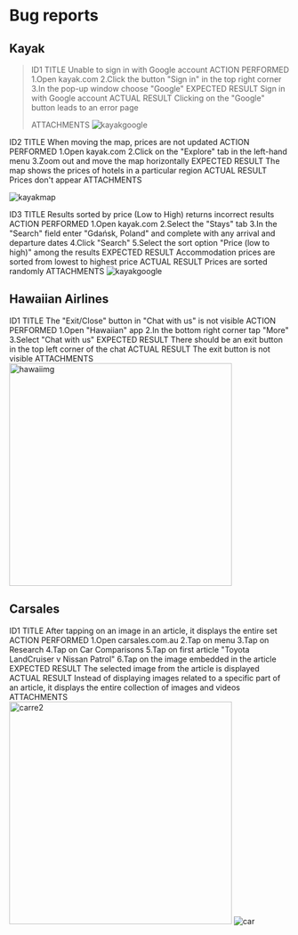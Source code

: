 # Bug reports

## Kayak

>ID1
>TITLE
>Unable to sign in with Google account
>ACTION PERFORMED
1.Open kayak.com
2.Click the button "Sign in" in the top right corner
3.In the pop-up window choose "Google"
>EXPECTED RESULT
>Sign in with Google account
>ACTUAL RESULT
>Clicking on the "Google" button leads to an error page
>
>ATTACHMENTS
><img src='https://i.ibb.co/fk6vFtV/kayakgoogle.jpg' alt='kayakgoogle' border='0'>


ID2
TITLE
When moving the map, prices are not updated
ACTION PERFORMED
1.Open kayak.com
2.Click on the "Explore" tab in the left-hand menu
3.Zoom out and move the map horizontally
EXPECTED RESULT
The map shows the prices of hotels in a particular region
ACTUAL RESULT
Prices don't appear
ATTACHMENTS

<img src='https://i.ibb.co/SXN6H2v/kayakmap.jpg' alt='kayakmap' border='0'>


ID3
TITLE
Results sorted by price (Low to High) returns incorrect results
ACTION PERFORMED
1.Open kayak.com
2.Select the "Stays" tab
3.In the "Search" field enter "Gdańsk, Poland" and complete with any arrival and departure dates
4.Click "Search"
5.Select the sort option "Price (low to high)" among the results
EXPECTED RESULT
Accommodation prices are sorted from lowest to highest price
ACTUAL RESULT
Prices are sorted randomly
ATTACHMENTS
<img src='https://i.ibb.co/nQvmR2C/kayaksortprice.jpg' alt='kayakgoogle' border='0'>


## Hawaiian Airlines

ID1
TITLE
The "Exit/Close" button in "Chat with us" is not visible
ACTION PERFORMED
1.Open "Hawaiian" app
2.In the bottom right corner tap "More"
3.Select "Chat with us"
EXPECTED RESULT
There should be an exit button in the top left corner of the chat
ACTUAL RESULT
The exit button is not visible
ATTACHMENTS
<img src='https://i.ibb.co/CWyWgMs/hawaiimg.png' alt='hawaiimg' border='0' height='400px'>



## Carsales

ID1
TITLE
After tapping on an image in an article, it displays the entire set
ACTION PERFORMED
1.Open carsales.com.au
2.Tap on menu
3.Tap on Research
4.Tap on Car Comparisons
5.Tap on first article "Toyota LandCruiser v Nissan Patrol"
6.Tap on the image embedded in the article
EXPECTED RESULT
The selected image from the article is displayed
ACTUAL RESULT
Instead of displaying images related to a specific part of an article, it displays the entire collection of images and videos
ATTACHMENTS
<img src='https://i.ibb.co/bs26swy/carre2.jpg' alt='carre2' border='0' height='400px'>
![car](https://i.ibb.co/bs26swy/carre2.jpg "car")

